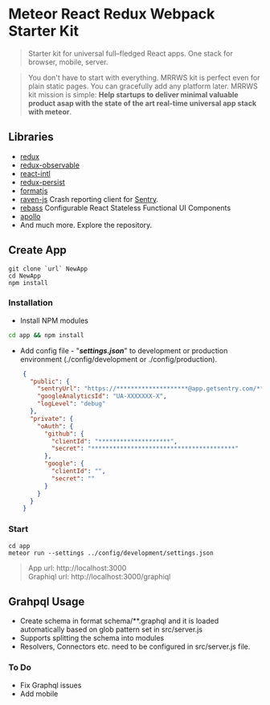 # Meteor  React Redux Webpack Starter Kit


> Starter kit for universal full–fledged React apps. One stack for browser, mobile, server.

> You don't have to start with everything. MRRWS kit is perfect even for plain static pages. You can gracefully add any platform later. MRRWS kit mission is simple: **Help startups to deliver minimal valuable product asap with the state of the art real-time universal app stack with meteor**.


## Libraries

- [redux](http://rackt.github.io/redux/)
- [redux-observable](https://github.com/redux-observable/redux-observable)
- [react-intl](https://github.com/yahoo/react-intl)
- [redux-persist](https://github.com/rt2zz/redux-persist)
- [formatjs](http://formatjs.io/)
- [raven-js](https://github.com/getsentry/raven-js) Crash reporting client for [Sentry](https://getsentry.com).
- [rebass](https://github.com/jxnblk/rebass) Configurable React Stateless Functional UI Components
- [apollo](https://github.com/apollostack)
- And much more. Explore the repository.


## Create App

```shell
git clone `url` NewApp
cd NewApp
npm install
``` 


### Installation

- Install NPM modules
```bash
cd app && npm install
```

- Add config file - "***settings.json***" to development or production environment (./config/development or ./config/production).
```json
    {
      "public": {
        "sentryUrl": "https://********************@app.getsentry.com/***",
        "googleAnalyticsId": "UA-XXXXXXX-X",
        "logLevel": "debug"
      },
      "private": {
        "oAuth": {
          "github": {
            "clientId": "********************",
            "secret": "****************************************"
          },
          "google": {
            "clientId": "",
            "secret": ""
          }
        }
      }
    }
```

### Start
```
cd app
meteor run --settings ../config/development/settings.json
```

>App url: http://localhost:3000               
>Graphiql url: http://localhost:3000/graphiql


## Grahpql Usage
- Create schema in format schema/**.graphql and it is loaded automatically based on glob pattern set in src/server.js
- Supports splitting the schema into modules
- Resolvers, Connectors etc. need to be configured in src/server.js file. 


### To Do

- Fix Graphql issues
- Add mobile

